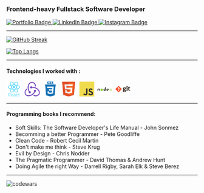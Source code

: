 
### Frontend-heavy Fullstack Software Developer

<div id="badges">
  <a href="https://samuel-fuchs.com.br/">
    <img src="https://img.shields.io/badge/Portfolio-red?style=for-the-badge&logo=JavaScript&logoColor=white" alt="Portfolio Badge"/>
  </a>
   <a href="https://www.linkedin.com/in/gersonsamuelfuchs/">
    <img src="https://img.shields.io/badge/LinkedIn-blue?style=for-the-badge&logo=linkedin&logoColor=white" alt="LinkedIn Badge"/>
  </a>
  <a href="https://www.instagram.com/isamuelfuchs/">
    <img src="https://img.shields.io/badge/Instagram-orange?style=for-the-badge&logo=instagram&logoColor=white" alt="Instagram Badge"/>
  </a>
</div>

----

[![GitHub Streak](http://github-readme-streak-stats.herokuapp.com?user=samuelfuchs&theme=dark&background=000000)](https://git.io/streak-stats)


[![Top Langs](https://github-readme-stats.vercel.app/api/top-langs/?username=samuelfuchs&layout=compact&theme=vision-friendly-dark)](https://github.com/anuraghazra/github-readme-stats)

----

#### Technologies I worked with :

<div>
  <img src="https://github.com/devicons/devicon/blob/master/icons/react/react-original-wordmark.svg" title="React" alt="React" width="40" height="40"/>&nbsp;
  <img src="https://github.com/devicons/devicon/blob/master/icons/redux/redux-original.svg" title="Redux" alt="Redux " width="40" height="40"/>&nbsp;
  <img src="https://github.com/devicons/devicon/blob/master/icons/css3/css3-plain-wordmark.svg"  title="CSS3" alt="CSS" width="40" height="40"/>&nbsp;
  <img src="https://github.com/devicons/devicon/blob/master/icons/html5/html5-original.svg" title="HTML5" alt="HTML" width="40" height="40"/>&nbsp;
  <img src="https://github.com/devicons/devicon/blob/master/icons/javascript/javascript-original.svg" title="JavaScript" alt="JavaScript" width="40" height="40"/>&nbsp;
  <img src="https://github.com/devicons/devicon/blob/master/icons/nodejs/nodejs-original-wordmark.svg" title="NodeJS" alt="NodeJS" width="40" height="40"/>&nbsp;
  <img src="https://github.com/devicons/devicon/blob/master/icons/git/git-original-wordmark.svg" title="Git" **alt="Git" width="40" height="40"/>
</div>

----

#### Programming books I recommend:

- Soft Skills: The Software Developer's Life Manual - John Sonmez
- Becomming a better Programmer - Pete Goodliffe
- Clean Code - Robert Cecil Martin
- Don't make me think - Steve Krug
- Evil by Design - Chris Nodder
- The Pragmatic Programmer - David Thomas & Andrew Hunt
- Doing Agile the right Way - Darrell Rigby, Sarah Elk & Steve Berez

----

![codewars](https://www.codewars.com/users/samuelfuchs/badges/small)

<!--

```
const samuel = {
  bio: 'Front-end Developer and Open Source enthusiast based in Brazil',
  code: ['HTML', 'CSS', 'JavaScript', 'NodeJs', 'React'],
  tools: ['vscode', 'prettier', 'Bootstrap'],
  challenge: `I'm focused on React, TypeScript and Nodejs`,
  more: [
    `I use daily: ".jsx" and ".(s)css"`,
    `I'm currently learning Nodejs and TypeScript`,
    `I'm looking to collaborate on social impact projects`,
    `Ask me about JavaScript, books, playing cards and personal management tools`,
    `Things I deeply care about: Design and User Experience`,
    ]
  }
  ```

-->
